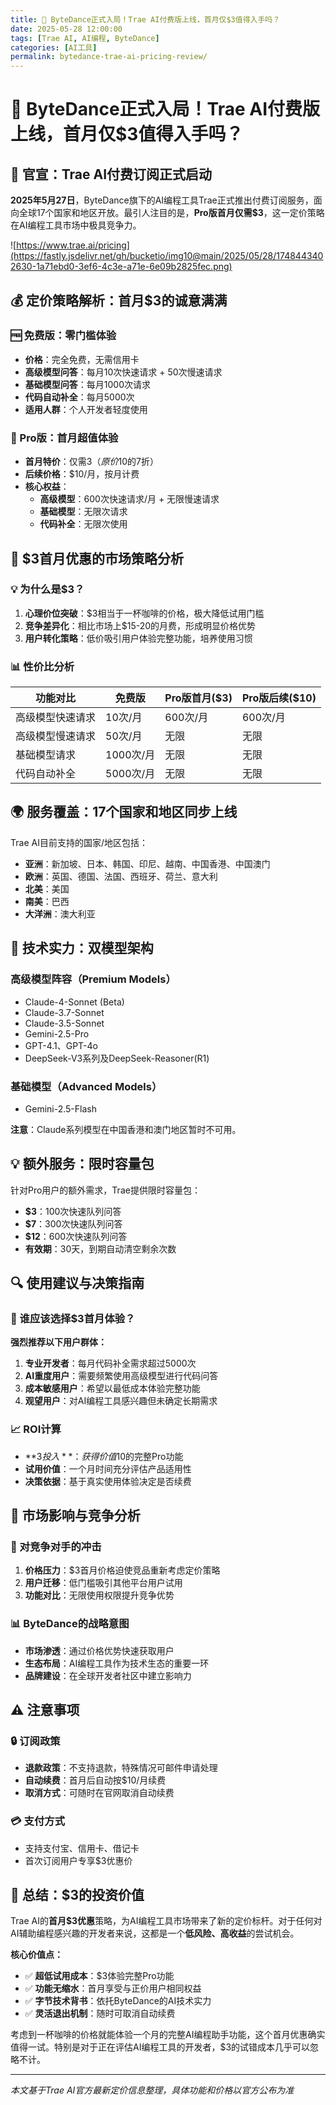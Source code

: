 ```yaml
---
title: 🚀 ByteDance正式入局！Trae AI付费版上线，首月仅$3值得入手吗？
date: 2025-05-28 12:00:00
tags: [Trae AI, AI编程, ByteDance]
categories: [AI工具]
permalink: bytedance-trae-ai-pricing-review/
---
```


# 🚀 ByteDance正式入局！Trae AI付费版上线，首月仅$3值得入手吗？



## 📢 官宣：Trae AI付费订阅正式启动

**2025年5月27日**，ByteDance旗下的AI编程工具Trae正式推出付费订阅服务，面向全球17个国家和地区开放。最引人注目的是，**Pro版首月仅需$3**，这一定价策略在AI编程工具市场中极具竞争力。

![https://www.trae.ai/pricing](https://fastly.jsdelivr.net/gh/bucketio/img10@main/2025/05/28/1748443402630-1a71ebd0-3ef6-4c3e-a71e-6e09b2825fec.png)

## 💰 定价策略解析：首月$3的诚意满满

### 🆓 免费版：零门槛体验
- **价格**：完全免费，无需信用卡
- **高级模型问答**：每月10次快速请求 + 50次慢速请求
- **基础模型问答**：每月1000次请求
- **代码自动补全**：每月5000次
- **适用人群**：个人开发者轻度使用

### 💎 Pro版：首月超值体验
- **首月特价**：仅需$3（原价$10的7折）
- **后续价格**：$10/月，按月计费
- **核心权益**：
  - **高级模型**：600次快速请求/月 + 无限慢速请求
  - **基础模型**：无限次请求
  - **代码补全**：无限次使用

## 🎯 $3首月优惠的市场策略分析

### 💡 为什么是$3？
1. **心理价位突破**：$3相当于一杯咖啡的价格，极大降低试用门槛
2. **竞争差异化**：相比市场上$15-20的月费，形成明显价格优势
3. **用户转化策略**：低价吸引用户体验完整功能，培养使用习惯

### 📊 性价比分析
| 功能对比 | 免费版 | Pro版首月($3) | Pro版后续($10) |
|---------|--------|---------------|----------------|
| 高级模型快速请求 | 10次/月 | 600次/月 | 600次/月 |
| 高级模型慢速请求 | 50次/月 | 无限 | 无限 |
| 基础模型请求 | 1000次/月 | 无限 | 无限 |
| 代码自动补全 | 5000次/月 | 无限 | 无限 |

## 🌍 服务覆盖：17个国家和地区同步上线

Trae AI目前支持的国家/地区包括：
- **亚洲**：新加坡、日本、韩国、印尼、越南、中国香港、中国澳门
- **欧洲**：英国、德国、法国、西班牙、荷兰、意大利  
- **北美**：美国
- **南美**：巴西
- **大洋洲**：澳大利亚

## 🤖 技术实力：双模型架构

### 高级模型阵容（Premium Models）
- Claude-4-Sonnet (Beta)
- Claude-3.7-Sonnet  
- Claude-3.5-Sonnet
- Gemini-2.5-Pro
- GPT-4.1、GPT-4o
- DeepSeek-V3系列及DeepSeek-Reasoner(R1)

### 基础模型（Advanced Models）
- Gemini-2.5-Flash

**注意**：Claude系列模型在中国香港和澳门地区暂时不可用。

## 💡 额外服务：限时容量包

针对Pro用户的额外需求，Trae提供限时容量包：
- **$3**：100次快速队列问答
- **$7**：300次快速队列问答  
- **$12**：600次快速队列问答
- **有效期**：30天，到期自动清空剩余次数

## 🔍 使用建议与决策指南

### 💭 谁应该选择$3首月体验？

**强烈推荐以下用户群体：**
1. **专业开发者**：每月代码补全需求超过5000次
2. **AI重度用户**：需要频繁使用高级模型进行代码问答
3. **成本敏感用户**：希望以最低成本体验完整功能
4. **观望用户**：对AI编程工具感兴趣但未确定长期需求

### 📈 ROI计算
- **$3投入**：获得价值$10的完整Pro功能
- **试用价值**：一个月时间充分评估产品适用性
- **决策依据**：基于真实使用体验决定是否续费

## 🚀 市场影响与竞争分析

### 🎯 对竞争对手的冲击
1. **价格压力**：$3首月价格迫使竞品重新考虑定价策略
2. **用户迁移**：低门槛吸引其他平台用户试用
3. **功能对比**：无限使用权限提升竞争优势

### 📊 ByteDance的战略意图
- **市场渗透**：通过价格优势快速获取用户
- **生态布局**：AI编程工具作为技术生态的重要一环
- **品牌建设**：在全球开发者社区中建立影响力

## ⚠️ 注意事项

### 🔒 订阅政策
- **退款政策**：不支持退款，特殊情况可邮件申请处理
- **自动续费**：首月后自动按$10/月续费
- **取消方式**：可随时在官网取消自动续费

### 💳 支付方式
- 支持支付宝、信用卡、借记卡
- 首次订阅用户专享$3优惠价

## 📝 总结：$3的投资价值

Trae AI的**首月$3优惠**策略，为AI编程工具市场带来了新的定价标杆。对于任何对AI辅助编程感兴趣的开发者来说，这都是一个**低风险、高收益**的尝试机会。

**核心价值点：**
- ✅ **超低试用成本**：$3体验完整Pro功能
- ✅ **功能无缩水**：首月享受与正价用户相同权益  
- ✅ **字节技术背书**：依托ByteDance的AI技术实力
- ✅ **灵活退出机制**：随时可取消自动续费

考虑到一杯咖啡的价格就能体验一个月的完整AI编程助手功能，这个首月优惠确实值得一试。特别是对于正在评估AI编程工具的开发者，$3的试错成本几乎可以忽略不计。

---
*本文基于Trae AI官方最新定价信息整理，具体功能和价格以官方公布为准*